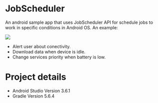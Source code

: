 # JobScheduler

An android sample app that uses JobScheduler API for schedule jobs to work in specific conditions in Android OS. An example: 


![](https://i.imgur.com/3UmU6Qs.png)

* Alert user about conectivity. 
* Download data when device is idle. 
* Change services priority when battery is low. 

# Project details 

* Android Studio Version 3.6.1 
* Gradle Version 5.6.4 

